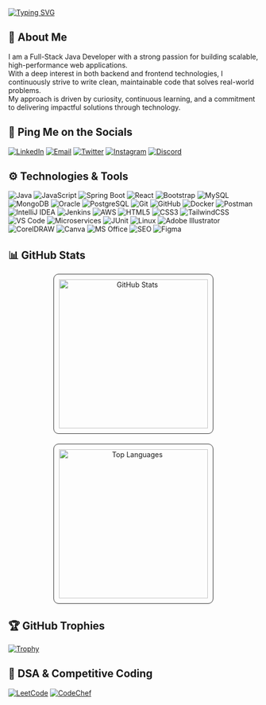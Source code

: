 
<a href="https://git.io/typing-svg">
    <img src="https://readme-typing-svg.demolab.com?font=Fira+Code&weight=500&size=22&pause=1000&color=00F700&width=525&height=92&lines=hey+there!+i'm+Abu+Huzaifa;Clean%2C+scalable%2C+and+impactful+software.+;-+it+works;Consistency+beats+talent" alt="Typing SVG" />
  </a>


## 💫 About Me
I am a Full-Stack Java Developer with a strong passion for building scalable, high-performance web applications.  
With a deep interest in both backend and frontend technologies, I continuously strive to write clean, maintainable code that solves real-world problems.  
My approach is driven by curiosity, continuous learning, and a commitment to delivering impactful solutions through technology.


## 📡  Ping Me on the Socials
[![LinkedIn](https://img.shields.io/badge/LinkedIn-0A66C2.svg?style=for-the-badge&logo=linkedin&logoColor=white)](https://www.linkedin.com/in/abu-huzaifa-7b40b9286)
[![Email](https://img.shields.io/badge/Email-abuhuzaifaw7@gmail.com-D14836?style=for-the-badge&logo=gmail&logoColor=white)](mailto:abuhuzaifaw7@gmail.com)
[![Twitter](https://img.shields.io/badge/X-000000.svg?style=for-the-badge&logo=twitter&logoColor=white)](https://x.com/iiuzaifa)
[![Instagram](https://img.shields.io/badge/Instagram-E4405F.svg?style=for-the-badge&logo=instagram&logoColor=white)](https://www.instagram.com/iiuzaifa/)
[![Discord](https://img.shields.io/badge/Discord-abuhuzaifa__10491-5865F2.svg?style=for-the-badge&logo=discord&logoColor=white)](https://discord.com/users/abuhuzaifa_10491)
## ⚙️ Technologies & Tools
![Java](https://img.shields.io/badge/Java-007396.svg?style=for-the-badge&logo=java&logoColor=white)
![JavaScript](https://img.shields.io/badge/JavaScript-F7DF1E.svg?style=for-the-badge&logo=JavaScript&logoColor=black)
![Spring Boot](https://img.shields.io/badge/Spring%20Boot-6DB33F.svg?style=for-the-badge&logo=spring-boot&logoColor=white)
![React](https://img.shields.io/badge/React-20232A.svg?style=for-the-badge&logo=react&logoColor=61DAFB)
![Bootstrap](https://img.shields.io/badge/Bootstrap-7952B3.svg?style=for-the-badge&logo=bootstrap&logoColor=white)
![MySQL](https://img.shields.io/badge/MySQL-4479A1.svg?style=for-the-badge&logo=mysql&logoColor=white)
![MongoDB](https://img.shields.io/badge/MongoDB-4EA94B.svg?style=for-the-badge&logo=mongodb&logoColor=white)
![Oracle](https://img.shields.io/badge/Oracle-F80000.svg?style=for-the-badge&logo=oracle&logoColor=white)
![PostgreSQL](https://img.shields.io/badge/PostgreSQL-4169E1.svg?style=for-the-badge&logo=postgresql&logoColor=white)
![Git](https://img.shields.io/badge/Git-F05032.svg?style=for-the-badge&logo=git&logoColor=white)
![GitHub](https://img.shields.io/badge/GitHub-181717.svg?style=for-the-badge&logo=github&logoColor=white)
![Docker](https://img.shields.io/badge/Docker-2496ED.svg?style=for-the-badge&logo=docker&logoColor=white)
![Postman](https://img.shields.io/badge/Postman-FF6C37.svg?style=for-the-badge&logo=postman&logoColor=white)
![IntelliJ IDEA](https://img.shields.io/badge/IntelliJ_IDEA-000000.svg?style=for-the-badge&logo=intellij-idea&logoColor=white)
![Jenkins](https://img.shields.io/badge/Jenkins-D24939.svg?style=for-the-badge&logo=jenkins&logoColor=white)
![AWS](https://img.shields.io/badge/AWS-232F3E.svg?style=for-the-badge&logo=amazon-aws&logoColor=white)
![HTML5](https://img.shields.io/badge/HTML5-E34F26.svg?style=for-the-badge&logo=html5&logoColor=white)
![CSS3](https://img.shields.io/badge/CSS3-1572B6.svg?style=for-the-badge&logo=css3&logoColor=white)
![TailwindCSS](https://img.shields.io/badge/Tailwind_CSS-38B2AC.svg?style=for-the-badge&logo=tailwind-css&logoColor=white)
![VS Code](https://img.shields.io/badge/VS%20Code-007ACC.svg?style=for-the-badge&logo=visual-studio-code&logoColor=white)
![Microservices](https://img.shields.io/badge/Microservices-FF6F00.svg?style=for-the-badge&logo=spring&logoColor=white)
![JUnit](https://img.shields.io/badge/JUnit-25A162.svg?style=for-the-badge&logo=java&logoColor=white)
![Linux](https://img.shields.io/badge/Linux-FCC624.svg?style=for-the-badge&logo=linux&logoColor=black)
![Adobe Illustrator](https://img.shields.io/badge/Adobe%20Illustrator-FF9A00.svg?style=for-the-badge&logo=adobe-illustrator&logoColor=white)
![CorelDRAW](https://img.shields.io/badge/CorelDRAW-000000.svg?style=for-the-badge&logo=coreldraw&logoColor=white)
![Canva](https://img.shields.io/badge/Canva-00C4CC.svg?style=for-the-badge&logo=canva&logoColor=white)
![MS Office](https://img.shields.io/badge/MS_Office-D83B01.svg?style=for-the-badge&logo=microsoft-office&logoColor=white)
![SEO](https://img.shields.io/badge/SEO-4285F4.svg?style=for-the-badge&logo=google&logoColor=white)
![Figma](https://img.shields.io/badge/Figma-F24E1E.svg?style=for-the-badge&logo=figma&logoColor=white)


## 📊 GitHub Stats

<div align="center" style="display: flex; gap: 20px; flex-wrap: wrap; justify-content: center;">

  <div style="border: 1px solid #2C2C2C; border-radius: 10px; padding: 10px;">
    <img src="https://github-readme-stats.vercel.app/api?username=iuzaifa&show_icons=true&theme=github_dark&hide_border=true" alt="GitHub Stats" width="300"/>
  </div>

  <div style="border: 1px solid #2C2C2C; border-radius: 10px; padding: 10px;">
    <img src="https://github-readme-stats.vercel.app/api/top-langs/?username=iuzaifa&layout=compact&theme=github_dark&hide_border=true" alt="Top Languages" width="300"/>
  </div>

</div>






## 🏆 GitHub Trophies
[![Trophy](https://github-profile-trophy.vercel.app/?username=iuzaifa&theme=darkhub&no-frame=true&no-bg=true&margin-w=10)](https://github.com/ryo-ma/github-profile-trophy)














## 🧠 DSA & Competitive Coding
[![LeetCode](https://img.shields.io/badge/LeetCode-FFA116.svg?style=for-the-badge&logo=leetcode&logoColor=black)](https://leetcode.com/u/abuhuzaiifa)
[![CodeChef](https://img.shields.io/badge/CodeChef-5B4638.svg?style=for-the-badge&logo=codechef&logoColor=white)](https://www.codechef.com/users/abuhuzaifa)




